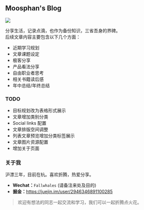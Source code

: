 ## Moosphan's Blog

![](https://moosphan.github.io/gallery/about/about_banner.png)

<article class="message is-primary" style="font-size:1em">
<div class="message-body">
分享生活，记录点滴，也作为备份知识，三省吾身的界碑。
</div>
</article>
后续文章内容主要包含以下几个方面：

- 近期学习规划
- 文章课题设定
- 极客分享
- 产品看法分享
- 自由职业者思考
- 相关书籍读后感
- 年中总结/年终总结

### TODO

- 目标规划改为表格形式展示
- 文章增加类别分类
- Social links 配置
- 文章排版空间调整
- 列表文章预览增加分类标签展示
- 文章图片资源配置
- 增加关于页面

### 关于我

沪漂三年，目前在杭。喜欢折腾，热爱分享。

- **Wechat：**`Fallwhales` (请备注来处及目的)
- **掘金：**<https://juejin.im/user/2946346891100285>

> 欢迎有想法的同志一起交流和学习，我们可以一起折腾点火花。